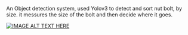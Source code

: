 An Object detection system, used Yolov3 to detect and sort nut bolt, by size.
it messures the size of the bolt and then decide where it goes.

[![IMAGE ALT TEXT HERE](https://img.youtube.com/vi/7DdAl1SRabo/0.jpg)](https://www.youtube.com/watch?v=7DdAl1SRabo)
